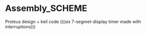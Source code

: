 # Assembly_SCHEME
Proteus design + keil code
(((six 7-segmet-display timer made with interruptions)))
